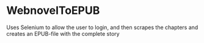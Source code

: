 # WebnovelToEPUB
Uses Selenium to allow the user to login, and then scrapes the chapters and creates an EPUB-file with the complete story
